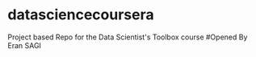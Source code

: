 datasciencecoursera
===================

Project based Repo for the Data Scientist's Toolbox course
#Opened By Eran SAGI

